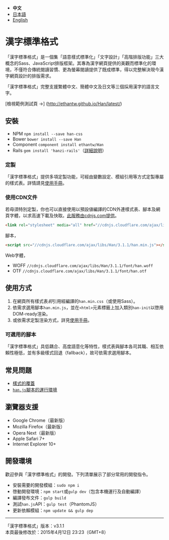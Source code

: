 
- <b>中文</b>
- [日本語](https://github.com/ethantw/Han/blob/master/README-ja.md)
- [English](https://github.com/ethantw/Han/blob/master/README-en.md)


漢字標準格式
==========

「漢字標準格式」是一個集「語意樣式標準化」「文字設計」「高階排版功能」三大概念的Sass、JavaScript排版框架。其專為漢字網頁提供的美觀而標準化的環境，不僅符合傳統閱讀習慣、更為螢幕閱讀提供了既成標準，得以完整解決現今漢字網頁設計的排版需求。

「漢字標準格式」完整支援繁體中文、簡體中文及日文等三個採用漢字的語言文字。

[檢視範例測試頁 →]
(http://ethantw.github.io/Han/latest/)

## 安裝
- NPM `npm install --save han-css`
- Bower `bower install --save Han`
- Component `component install ethantw/Han`
- Rails `gem install 'hanzi-rails'`（[詳細說明](https://github.com/billy3321/hanzi-rails)）

### 定製
「漢字標準格式」提供多項定製功能，可經由變數設定、模組引用等方式定製專屬的樣式表。詳情請見[使用手冊][api]。

[api]: http://css.hanzi.co/manual/sass-api

### 使用CDN文件
若毋須特別定製，你也可以直接使用以預設値編譯的CDN外連樣式表、腳本及網頁字體，以求高速下載及快取。[此服務由cdnjs.com提供][cdnjs]。

[cdnjs]: http://cdnjs.com/libraries/han

````html
<link rel="stylesheet" media="all" href="//cdnjs.cloudflare.com/ajax/libs/Han/3.1.1/han.min.css">
````

腳本，

````html
<script src="//cdnjs.cloudflare.com/ajax/libs/Han/3.1.1/han.min.js"></script>
````

Web字體，

- WOFF `//cdnjs.cloudflare.com/ajax/libs/Han/3.1.1/font/han.woff`
- OTF `//cdnjs.cloudflare.com/ajax/libs/Han/3.1.1/font/han.otf`

## 使用方式

1. 在網頁所有樣式表*前*引用經編譯的`han.min.css`（或使用Sass）。
2. 依需求選用腳本`han.min.js`，並在`<html>`元素標籤上加入類別`han-init`以啓用DOM-ready渲染。
3. 或依需求定製渲染方式，詳見[使用手冊][rendering]。

[rendering]: http://css.hanzi.co/manual/js-api#rendering

### 可選用的腳本
「漢字標準格式」具低耦合、高度語意化等特性，樣式表與腳本各司其職、相互依賴性極低，並有多級樣式回退（fallback），故可依需求選用腳本。

## 常見問題

- [樣式的覆蓋](http://css.hanzi.co/manual/faq#yangshi_de_fugai)
- [`han.js`腳本的運行環境](http://css.hanzi.co/manual/faq#han-js_de_yunxing_huanjing)

## 瀏覽器支援

- Google Chrome（最新版）
- Mozilla Firefox（最新版）
- Opera Next（最新版）
- Apple Safari 7+
- Internet Explorer 10+

## 開發環境
歡迎參與「漢字標準格式」的開發。下列清單展示了部分常用的開發指令。

- 安裝需要的開發模組：`sudo npm i`
- 啓動開發環境：`npm start`或`gulp dev`（包含本機運行及自動編譯）
- 編譯發布文件：`gulp build`
- 測試`han.js`API：`gulp test`（PhantomJS）
- 更新依賴模組：`npm update && gulp dep`

* * *
「漢字標準格式」版本：v3.1.1  
本頁最後修改於：2015年4月12日 23:23（GMT+8）
